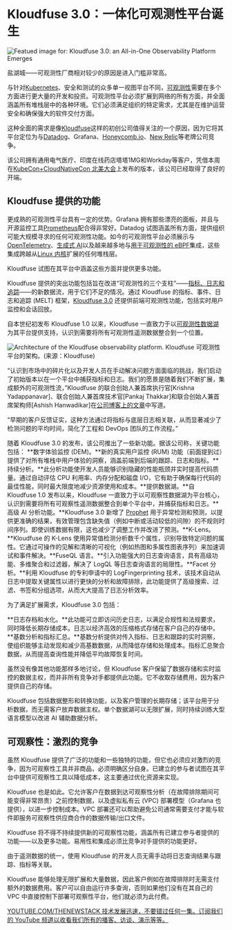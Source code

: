 # Kloudfuse 3.0：一体化可观测性平台诞生

![Featued image for: Kloudfuse 3.0: an All-in-One Observability Platform Emerges](https://cdn.thenewstack.io/media/2024/11/ed331c01-kloudfuse-logo-1024x576.png)

盐湖城——可观测性厂商相对较少的原因是进入门槛非常高。

与针对[Kubernetes](https://roadmap.sh/kubernetes)、安全和测试的众多单一视图平台不同，[可观测性](https://thenewstack.io/observability/)需要在多个方面进行更大量的开发和投资。可观测性平台必须扩展到网络的所有方面，并全面涵盖所有堆栈层中的各种环境。它们必须满足组织的特定需求，尤其是在维护运营安全和确保强大的软件交付方面。

这种全面的需求是像[Kloudfuse](http://www.kloudfuse.com)这样的初创公司值得关注的一个原因，因为它将其平台定位为与[Datadog](https://www.datadoghq.com/?utm_content=inline+mention)、Grafana、[Honeycomb.io](https://www.honeycomb.io/?utm_content=inline+mention)、[New Relic](http://newrelic.com/?utm_content=inline+mention)等老牌公司竞争。

该公司拥有通用电气医疗、印度在线药店塔塔1MG和Workday等客户，凭借本周在[KubeCon+CloudNativeCon 北美大会](https://events.linuxfoundation.org/kubecon-cloudnativecon-north-america/)上发布的版本，该公司已经取得了良好的开端。

## Kloudfuse 提供的功能

更成熟的可观测性平台具有一定的优势。Grafana 拥有那些漂亮的面板，并且与开源监控工具[Prometheus](https://thenewstack.io/prometheus-at-10-whats-been-its-impact-on-observability/)配合得非常好。Datadog 试图涵盖所有方面，提供组织可能大规模寻求的任何可观测性功能。如今的可观测性平台必须展示与[OpenTelemetry](https://thenewstack.io/why-the-latest-advances-in-opentelemetry-are-significant/)、[生成式 AI](https://thenewstack.io/ai-powered-observability-picking-up-where-aiops-failed/)以及越来越多地与[用于可观测性的 eBPF](https://thenewstack.io/ebpf-meaner-hooks-more-webassembly-and-observability-due/)集成，这些集成跨越从[Linux 内核](https://thenewstack.io/linux-kernel-6-12-prepped-for-superior-scheduling-real-time-ops/)扩展的任何堆栈层。

Kloudfuse 试图在其平台中涵盖这些方面并提供更多功能。

Kloudfuse 提供的突出功能包括旨在改进“可观测性的三个支柱”——[指标、日志和追踪](https://thenewstack.io/observability-working-with-metrics-logs-and-traces/)——的新数据流，用于它们不足的情况。通过 Kloudfuse 的指标、事件、日志和追踪 (MELT) 框架，[Kloudfuse 3.0](https://www.kloudfuse.com/product-launch/kloudfuse3.0) 还提供前端可观测性功能，包括实时用户监控和会话回放。

自本世纪初发布 Kloudfuse 1.0 以来，Kloudfuse 一直致力于以[可观测性数据湖](https://thenewstack.io/key-trends-shaping-the-observability-market/)为其平台提供支持，认识到需要将所有可观测性遥测数据整合到一个位置。

![Architecture of the Kloudfuse observability platform.](https://cdn.thenewstack.io/media/2024/11/73e694f1-kloudfuse-architecture-1024x474.png)
Kloudfuse 可观测性平台的架构。(来源：Kloudfuse)

“认识到市场中的碎片化以及开发人员在手动解决问题方面面临的挑战，我们启动了初始版本以在一个平台中捕获指标和日志。我们的愿景是随着我们不断扩展，集成额外的可观测性流，”Kloudfuse 的联合创始人兼首席执行官[Krishna Yadappanavar]、联合创始人兼首席技术官[Pankaj Thakkar]和联合创始人兼首席架构师[Ashish Hanwadikar]在[公司博客上的文章](https://www.kloudfuse.com/blog/unveiling-kloudfuse-3-0)中写道。

“早期的客户反馈证实，这种方法通过将指标与底层日志相关联，从而显著减少了检测问题的平均时间，简化了工程和 DevOps 团队的工作流程。”

随着 Kloudfuse 3.0 的发布，该公司推出了一些新功能。据该公司称，关键功能包括：
**数字体验监控 (DEM)。**新的真实用户监控 (RUM) 功能（前面提到过）提供了对所有堆栈中用户体验的洞察，涵盖前端到后端的跟踪、日志和指标。**持续分析。**此分析功能使开发人员能够识别隐藏的性能瓶颈并实时提高代码质量。通过自动评估 CPU 利用率、内存分配和磁盘 I/O，它有助于确保每行代码的最佳性能，同时最大限度地减少资源使用和成本。**提供数据湖。**自 Kloudfuse 1.0 发布以来，Kloudfuse 一直致力于以可观察性数据湖为平台核心，认识到需要将所有可观察性遥测数据整合到单个平台中，并捕获指标和日志。**高级 AI 分析功能。**Kloudfuse 3.0 新增了 [Prophet](https://github.com/facebook/prophet) 用于异常检测和预测，以提供更准确的结果，有效管理包含缺失值（例如中断或活动较低的间隙）的不规则时间序列。即使训练数据有限，这也减少了调整工作并改进了预测。**K-Lens。**Kloudfuse 的 K-Lens 使用异常值检测分析数千个属性，识别导致特定问题的属性。它通过可操作的见解和清晰的可视化（例如热图和多属性图表序列）来加速调试和事件解决。**FuseQL 语言。**引入功能强大的日志查询语言，具有高级功能、多维聚合和过滤器，解决了 LogQL 等日志查询语言的局限性。**Facet 分析。**利用 Kloudfuse 的专利申请中的 LogFingerprinting 技术，该技术自动从日志中提取关键属性以进行更快的分析和故障排除，此功能提供了高级搜索、过滤、书签和分组选项，从而大大提高了日志分析效率。

为了满足扩展需求，Kloudfuse 3.0 包括：

**日志存档和水化。**此功能可立即访问历史日志，以满足合规性和法规要求，同时降低长期存储成本。日志以经济高效的压缩格式存储在客户自己的存储中。**基数分析和指标汇总。**基数分析提供对传入指标、日志和跟踪的实时洞察，使组织能够主动发现和减少高基数数据，从而降低存储和处理成本。指标汇总聚合数据，从而提高查询性能并降低平均故障恢复时间。

虽然没有像其他功能那样多地讨论，但 Kloudfuse 客户保留了数据存储和实时监控的数据主权，而并非所有竞争对手都提供此功能。它不收取存储费用，因为客户提供自己的存储。

Kloudfuse 包括数据整形和转换功能，以及客户管理的长期存储；该平台用于分析数据，而无需客户放弃数据主权。单个数据湖可以无限扩展，同时持续训练大型语言模型以改进 AI 辅助数据分析。

## 可观察性：激烈的竞争
虽然 Kloudfuse 提供了广泛的功能和一些独特的功能，但它也必须应对激烈的竞争，因为可观察性工具并非商品，必须明确区分自身。已建立的参与者试图在其平台中提供可观察性工具以降低成本，这主要通过优化资源来实现。

Kloudfuse 也是如此。它允许客户在数据到达可观察性分析（在故障排除期间可能变得非常昂贵）之前控制数据，以及虚拟私有云 (VPC) 部署模型（Grafana 也提供），以进一步控制成本。VPC 部署还可以帮助避免公司通常需要支付才能与软件即服务可观察性供应商合作的数据传输/出口文件。

Kloudfuse 将不得不持续提供新的可观察性功能，涵盖所有已建立参与者提供的功能——以及更多功能。易用性和集成必须比竞争对手提供的功能更好。

由于遥测数据的统一，使用 Kloudfuse 的开发人员无需手动将日志查询结果与跟踪、指标等关联。

Kloudfuse 能够处理无限扩展和大量数据，因此客户例如在故障排除时无需支付额外的数据费用。客户可以自由运行许多查询，否则如果他们没有在其自己的 VPC 中直接控制下部署可观察性平台，他们就必须为此付费。

[YOUTUBE.COM/THENEWSTACK 技术发展迅速，不要错过任何一集。订阅我们的 YouTube 频道以收看我们所有的播客、访谈、演示等等。](https://youtube.com/thenewstack?sub_confirmation=1)
